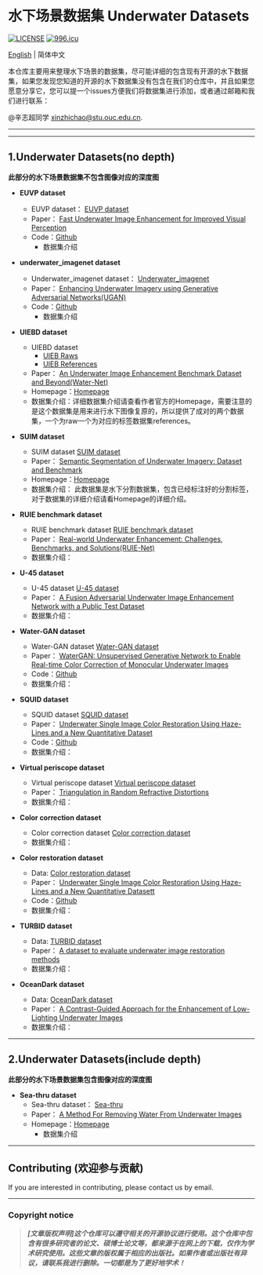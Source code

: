 # 水下场景数据集 Underwater Datasets  

 [![LICENSE](https://img.shields.io/badge/license-Anti%20996-blue.svg)](https://github.com/996icu/996.ICU/blob/master/LICENSE) [![996.icu](https://img.shields.io/badge/link-996.icu-red.svg)](https://996.icu)

[English](README.md) | 简体中文

本仓库主要用来整理水下场景的数据集，尽可能详细的包含现有开源的水下数据集，如果您发现您知道的开源的水下数据集没有包含在我们的仓库中，并且如果您愿意分享它，您可以提一个issues方便我们将数据集进行添加，或者通过邮箱和我们进行联系：

@辛志超同学 xinzhichao@stu.ouc.edu.cn. 


- - -
- - -
## 1.Underwater Datasets(no depth)

**此部分的水下场景数据集不包含图像对应的深度图**

- **EUVP dataset**
  - EUVP dataset：  [EUVP dataset](http://irvlab.cs.umn.edu/resources/euvp-dataset)
  - Paper： [Fast Underwater Image Enhancement for Improved Visual Perception](https://ieeexplore.ieee.org/document/9001231)
  - Code：[Github](https://github.com/xahidbuffon/FUnIE-GAN)
    - 数据集介绍

- **underwater_imagenet dataset**
  - Underwater_imagenet dataset： [Underwater_imagenet](https://drive.google.com/file/d/1LOM-2A1BSLaFjCY2EEK3DA2Lo37rNw-7/view)
  - Paper： [Enhancing Underwater Imagery using Generative Adversarial Networks(UGAN)](https://arxiv.org/abs/1801.04011)
  - Code：[Github](https://github.com/cameronfabbri/Underwater-Color-Correction)
    - 数据集介绍


- **UIEBD dataset**
  - UIEBD dataset 
    - [UIEB Raws](https://drive.google.com/file/d/12W_kkblc2Vryb9zHQ6BfGQ_NKUfXYk13/view) 
    - [UIEB References](https://drive.google.com/file/d/1cA-8CzajnVEL4feBRKdBxjEe6hwql6Z7/view)
  - Paper： [An Underwater Image Enhancement Benchmark Dataset and Beyond(Water-Net)](https://arxiv.org/pdf/1901.05495.pdf)
  - Homepage：[Homepage](https://li-chongyi.github.io/proj_benchmark.html) 
  - 数据集介绍：详细数据集介绍请查看作者官方的Homepage，需要注意的是这个数据集是用来进行水下图像复原的，所以提供了成对的两个数据集，一个为raw一个为对应的标签数据集references。

- **SUIM dataset**
  - SUIM dataset [SUIM dataset](https://drive.google.com/drive/folders/10KMK0rNB43V2g30NcA1RYipL535DuZ-h) 
  - Paper： [Semantic Segmentation of Underwater Imagery: Dataset and Benchmark](https://arxiv.org/pdf/2004.01241.pdf)
  - Homepage：[Homepage](http://irvlab.cs.umn.edu/resources/suim-dataset) 
  - 数据集介绍：
  此数据集是水下分割数据集，包含已经标注好的分割标签，对于数据集的详细介绍请看Homepage的详细介绍。

- **RUIE benchmark dataset**
  - RUIE benchmark dataset [RUIE benchmark dataset](https://github.com/dlut-dimt/Realworld-Underwater-Image-Enhancement-RUIE-Benchmark) 
  - Paper： [Real-world Underwater Enhancement: Challenges, Benchmarks, and Solutions(RUIE-Net)](https://arxiv.org/abs/1901.05320) 
  - 数据集介绍：

- **U-45 dataset**
  - U-45 dataset [U-45 dataset](https://github.com/IPNUISTlegal/underwater-test-dataset-U45-) 
  - Paper： [A Fusion Adversarial Underwater Image Enhancement Network with a Public Test Dataset](https://arxiv.org/abs/1906.06819) 
  - 数据集介绍：
  
- **Water-GAN dataset**
  - Water-GAN dataset [Water-GAN dataset](https://github.com/kskin/data) 
  - Paper： [WaterGAN: Unsupervised Generative Network to Enable Real-time Color Correction of Monocular Underwater Images](https://arxiv.org/abs/1702.07392) 
  - Code：[Github](https://github.com/kskin/WaterGAN/)
  - 数据集介绍：

- **SQUID dataset**
  - SQUID dataset [SQUID dataset](http://csms.haifa.ac.il/profiles/tTreibitz/datasets/ambient_forwardlooking/index.html) 
  - Paper： [Underwater Single Image Color Restoration Using Haze-Lines and a New Quantitative Dataset](https://arxiv.org/abs/1811.01343) 
  - Code：[Github](https://github.com/danaberman/underwater-hl)
  - 数据集介绍：

- **Virtual periscope dataset**
  - Virtual periscope dataset [Virtual periscope dataset](http://webee.technion.ac.il/~yoav/research/random_distort.html) 
  - Paper： [Triangulation in Random Refractive Distortions](https://ieeexplore.ieee.org/abstract/document/7448905) 
  - 数据集介绍：

- **Color correction dataset**
  - Color correction dataset [Color correction dataset](https://web.whoi.edu/singh/underwater-imaging/datasets/color-correction/) 
  - 数据集介绍：

- **Color restoration dataset**
  - Data: [Color restoration dataset](http://csms.haifa.ac.il/profiles/tTreibitz/datasets/ambient_forwardlooking/index.html) 
  - Paper： [Underwater Single Image Color Restoration Using Haze-Lines and a New Quantitative Datasett](https://arxiv.org/abs/1811.01343) 
  - Code：[Github](https://github.com/danaberman/underwater-hl)
  - 数据集介绍：

- **TURBID dataset**
  - Data: [TURBID dataset](http://amandaduarte.com.br/turbid/) 
  - Paper： [A dataset to evaluate underwater image restoration methods](https://ieeexplore.ieee.org/abstract/document/7485524) 
  - 数据集介绍：
- **OceanDark dataset**
  - Data: [OceanDark dataset](https://sites.google.com/view/oceandark/home) 
  - Paper： [A Contrast-Guided Approach for the Enhancement of Low-Lighting Underwater Images](https://www.mdpi.com/2313-433X/5/10/79) 
  - 数据集介绍：
- - -
## 2.Underwater Datasets(include depth)
**此部分的水下场景数据集包含图像对应的深度图**
- **Sea-thru dataset**
  - Sea-thru dataset： [Sea-thru](http://csms.haifa.ac.il/profiles/tTreibitz/datasets/sea_thru/index.html) 
  - Paper： [A Method For Removing Water From Underwater Images](http://csms.haifa.ac.il/profiles/tTreibitz/webfiles/sea-thru_cvpr2019.pdf)
  - Homepage：[Homepage](http://csms.haifa.ac.il/profiles/tTreibitz/datasets/sea_thru/index.html) 
    - 数据集介绍

- - -

## Contributing (欢迎参与贡献)

If you are interested in contributing, please contact us by email.

- - -

### Copyright notice

> ***[文章版权声明]这个仓库可以遵守相关的开源协议进行使用。这个仓库中包含有很多研究者的论文、硕博士论文等，都来源于在网上的下载，仅作为学术研究使用。这些文章的版权属于相应的出版社。如果作者或出版社有异议，请联系我进行删除。一切都是为了更好地学术！***

